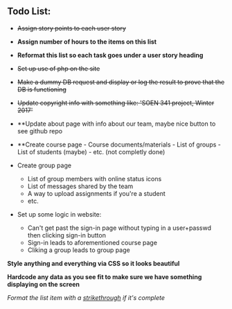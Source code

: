 ## Todo List:

- ~~Assign story points to each user story~~
- **Assign number of hours to the items on this list**
- **Reformat this list so each task goes under a user story heading**
- ~~Set up use of php on the site~~
- ~~Make a dummy DB request and display or log the result to prove that the DB is functioning~~
- ~~Update copyright info with something like: 'SOEN 341 project, Winter 2017'~~
- **Update about page with info about our team, maybe nice button to see github repo
- **Create course page 
	  - Course documents/materials
	  - List of groups
	  - List of students (maybe)
	  - etc.
	(not completly done)
	
- Create group page 
  - List of group members with online status icons
  - List of messages shared by the team
  - A way to upload assignments if you're a student
  - etc.
  
- Set up some logic in website:
  - Can't get past the sign-in page without typing in a user+passwd then clicking sign-in button
  - Sign-in leads to aforementioned course page
  - Cliking a group leads to group page

**Style anything and everything via CSS so it looks beautiful**

**Hardcode any data as you see fit to make sure we have something displaying on the screen**

*Format the list item with a [strikethrough](https://github.com/adam-p/markdown-here/wiki/Markdown-Cheatsheet#emphasis) if it's complete*